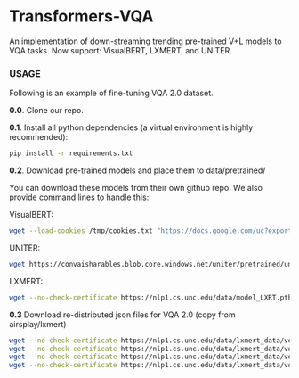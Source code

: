 # Transformers-VQA
An implementation of down-streaming trending pre-trained V+L models to VQA tasks. 
Now support: VisualBERT, LXMERT, and UNITER.

### USAGE

Following is an example of fine-tuning VQA 2.0 dataset.

**0.0**. Clone our repo.

**0.1**. Install all python dependencies (a virtual environment is highly recommended):
```sh
pip install -r requirements.txt
```

**0.2**. Download pre-trained models and place them to data/pretrained/

You can download these models from their own github repo. We also provide command lines to handle this:

VisualBERT:
```sh
wget --load-cookies /tmp/cookies.txt "https://docs.google.com/uc?export=download&confirm=$(wget --quiet --save-cookies /tmp/cookies.txt --keep-session-cookies --no-check-certificate 'https://docs.google.com/uc?export=download&id=1kuPr187zWxSJbtCbVW87XzInXltM-i9Y' -O- | sed -rn 's/.*confirm=([0-9A-Za-z_]+).*/\1\n/p')&id=1kuPr187zWxSJbtCbVW87XzInXltM-i9Y" -O models/pretrained/visualbert.th && rm -rf /tmp/cookies.txt
```
UNITER:
```sh
wget https://convaisharables.blob.core.windows.net/uniter/pretrained/uniter-base.pt -P models/pretrained/
```
LXMERT:
```sh
wget --no-check-certificate https://nlp1.cs.unc.edu/data/model_LXRT.pth -P models/pretrained/
```

**0.3** Download re-distributed json files for VQA 2.0 (copy from airsplay/lxmert)
```sh
wget --no-check-certificate https://nlp1.cs.unc.edu/data/lxmert_data/vqa/train.json -P data/
wget --no-check-certificate https://nlp1.cs.unc.edu/data/lxmert_data/vqa/nominival.json -P  data/
wget --no-check-certificate https://nlp1.cs.unc.edu/data/lxmert_data/vqa/minival.json -P data/
wget --no-check-certificate https://nlp1.cs.unc.edu/data/lxmert_data/vqa/test.json -P data/
```



